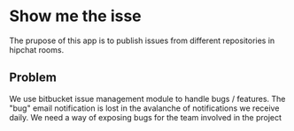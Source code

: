 # Show me the isse

The prupose of this app is to publish issues from different repositories in hipchat rooms.

## Problem

   We use bitbucket issue management module to handle bugs / features.
   The "bug" email notification is lost in the avalanche of notifications we receive daily.
   We need a way of exposing bugs for the team involved in the project